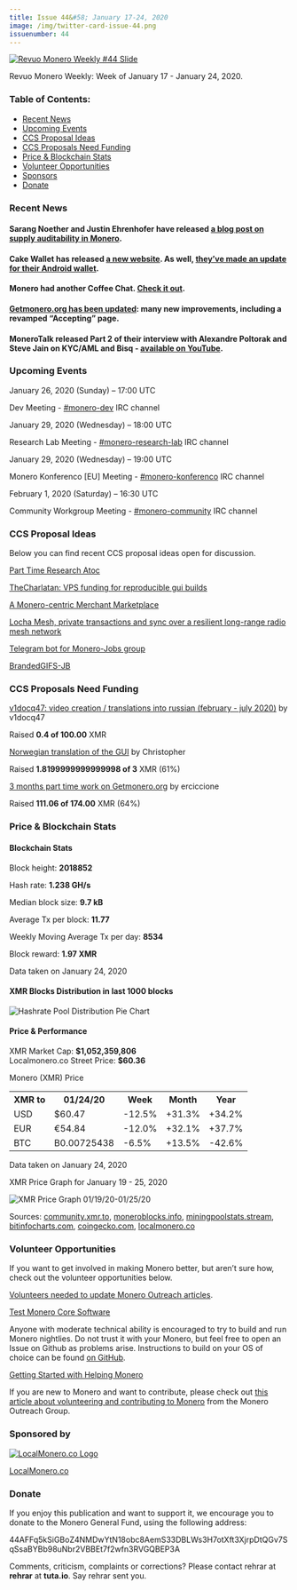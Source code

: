 ```yaml
---
title: Issue 44&#58; January 17-24, 2020
image: /img/twitter-card-issue-44.png
issuenumber: 44
---
```

[<img src="/img/img-issue44.png" alt="Revuo Monero Weekly #44 Slide" class="img-lead">](/issue-44.html)

<p class="text-lead">Revuo Monero Weekly: Week of January 17 - January 24, 2020.</p>
<!--more-->

<h3>Table of Contents:</h3>
<ul class="contents">
    <li><a href="#news">Recent News</a></li>
    <li><a href="#events">Upcoming Events</a></li>
    <li><a href="#ideas">CCS Proposal Ideas</a></li>
    <li><a href="#proposals">CCS Proposals Need Funding</a></li>
    <li><a href="#stats">Price & Blockchain Stats</a></li>
    <li><a href="#volunteer">Volunteer Opportunities</a></li>
    <li><a href="#sponsor">Sponsors</a></li>
    <li><a href="#donate">Donate</a></li>
</ul>

<h3 id="news">Recent News</h3>

<div class="newsbyte">
    <h4>Sarang Noether and Justin Ehrenhofer have released <a href="https://web.getmonero.org/2020/01/17/auditability.html" target="_blank">a blog post on supply auditability in Monero</a>.
    </h4>
</div>

<div class="newsbyte">
    <h4>Cake Wallet has released <a href="https://cakewallet.com/" target="_blank">a new website</a>. As well, <a href="https://www.reddit.com/r/Monero/comments/eq658q/update_cake_wallet_for_monero_xmr_version_102_for/" target="_blank">they’ve made an update for their Android wallet</a>.
    </h4>
</div>

<div class="newsbyte">
    <h4>Monero had another Coffee Chat. <a href="https://www.youtube.com/watch?v=YqMcz3XOS6M" target="_blank">Check it out</a>.
    </h4>
</div>

<div class="newsbyte">
    <h4><a href="https://www.reddit.com/r/Monero/comments/esqso7/getmoneroorg_updated_new_simplified_accepting/" target="_blank">Getmonero.org has been updated</a>: many new improvements, including a revamped “Accepting” page.
    </h4>
</div>

<div class="newsbyte">
    <h4>MoneroTalk released Part 2 of their interview with Alexandre Poltorak and Steve Jain on KYC/AML and Bisq - <a href="https://youtu.be/AA-zqIdzygY" target="_blank">available on YouTube</a>.
    </h4>
</div>

<h3 id="events">Upcoming Events</h3>

<div class="event">
    <p class="date" markdown="1">January 26, 2020 (Sunday) – 17:00 UTC</p>
    <p markdown="1">Dev Meeting - <a href="irc://chat.freenode.net/#monero-dev" target="_blank">#monero-dev</a> IRC channel</p>
</div>

<div class="event">
    <p class="date" markdown="1">January 29, 2020 (Wednesday) – 18:00 UTC</p>
    <p markdown="1">Research Lab Meeting - <a href="irc://chat.freenode.net/#monero-research-lab" target="_blank">#monero-research-lab</a> IRC channel</p>
</div>

<div class="event">
    <p class="date" markdown="1">January 29, 2020 (Wednesday) – 19:00 UTC</p>
    <p markdown="1">Monero Konferenco [EU] Meeting - <a href="irc://chat.freenode.net/#monero-konferenco" target="_blank">#monero-konferenco</a> IRC channel</p>
</div>

<div class="event">
    <p class="date" markdown="1">February 1, 2020 (Saturday) – 16:30 UTC</p>
    <p markdown="1">Community Workgroup Meeting - <a href="irc://chat.freenode.net/#monero-community" target="_blank">#monero-community</a> IRC channel</p>
</div>

<h3 id="ideas">CCS Proposal Ideas</h3>

<p>Below you can find recent CCS proposal ideas open for discussion.</p>

<div class="proposal">
<p><a href="https://repo.getmonero.org/monero-project/ccs-proposals/merge_requests/120" target="_blank">Part Time Research Atoc</a></p>
</div>

<div class="proposal">
<p><a href="https://repo.getmonero.org/monero-project/ccs-proposals/merge_requests/119" target="_blank">TheCharlatan: VPS funding for reproducible gui builds</a></p>
</div>

<div class="proposal">
<p><a href="https://repo.getmonero.org/monero-project/ccs-proposals/merge_requests/117" target="_blank">A Monero-centric Merchant Marketplace</a></p>
</div>

<div class="proposal">
<p><a href="https://repo.getmonero.org/monero-project/ccs-proposals/merge_requests/115" target="_blank">Locha Mesh, private transactions and sync over a resilient long-range radio mesh network</a></p>
</div>

<div class="proposal">
<p><a href="https://repo.getmonero.org/monero-project/ccs-proposals/merge_requests/91" target="_blank">Telegram bot for Monero-Jobs group</a></p>
</div>

<div class="proposal">
<p><a href="https://repo.getmonero.org/monero-project/ccs-proposals/merge_requests/88" target="_blank">BrandedGIFS-JB</a></p>
</div>

<h3 id="proposals">CCS Proposals Need Funding</h3>

<div class="proposal">
    <p><a href="https://ccs.getmonero.org/proposals/%20v1docq47-video-creation-translations-into-russian-(february-july-2020).html" target="_blank">v1docq47: video creation / translations into russian (february - july 2020)</a> by v1docq47</p>
    <p>Raised <b>0.4 of 100.00</b> XMR</p>
</div>

<div class="proposal">
    <p><a href="https://ccs.getmonero.org/proposals/Norwegian-translation.html" target="_blank">Norwegian translation of the GUI</a> by Christopher</p>
    <p>Raised <b>1.8199999999999998 of 3</b> XMR (61%)</p>
</div>

<div class="proposal">
    <p><a href="https://ccs.getmonero.org/proposals/ErCiccione-website-jan-march.html" target="_blank">3 months part time work on Getmonero.org</a> by erciccione</p>
    <p>Raised <b>111.06 of 174.00</b> XMR (64%)</p>
</div>

<h3 id="stats">Price & Blockchain Stats</h3>

<h4 class="stat">Blockchain Stats</h4>

<div class="bcstats">
    <p>Block height: <b>2018852</b></p>
    <p>Hash rate: <b>1.238 GH/s</b></p>
    <p>Median block size: <b>9.7 kB</b></p>
    <p>Average Tx per block: <b>11.77</b></p>
    <p>Weekly Moving Average Tx per day: <b>8534</b></p>
    <p>Block reward: <b>1.97 XMR</b></p>
</div>
<p class="note">Data taken on January 24, 2020</p>

<h4 class="stat">XMR Blocks Distribution in last 1000 blocks</h4>
<p><img src="/img/hashrate-pool-distribution-0125.png" alt="Hashrate Pool Distribution Pie Chart"/></p>

<h4 class="stat">Price & Performance</h4>

<div class="price-intro">XMR Market Cap: <b>$1,052,359,806</b><br>Localmonero.co Street Price: <b>$60.36</b></div>

<p class="table-title">Monero (XMR) Price</p>
<table class="price-table">
  <tr class="row1">
    <th>XMR to</th>
    <th>01/24/20</th>
    <th>Week</th>
    <th>Month</th>
    <th>Year</th>
  </tr>
  <tr>
    <td data-th="XMR to">USD</td>
    <td data-th="01/24/20">$60.47</td>
    <td data-th="Week" class="red">-12.5%</td>
    <td data-th="Month" class="green">+31.3%</td>
    <td data-th="Year" class="green">+34.2%</td>
  </tr>
  <tr class="row3">
    <td data-th="XMR to">EUR</td>
    <td data-th="01/24/20">€54.84</td>
    <td data-th="Week" class="red">-12.0%</td>
    <td data-th="Month" class="green">+32.1%</td>
    <td data-th="Year" class="green">+37.7%</td>
  </tr>
  <tr>
    <td data-th="XMR to">BTC</td>
    <td data-th="01/24/20">B0.00725438</td>
    <td data-th="Week" class="red">-6.5%</td>
    <td data-th="Month" class="green">+13.5%</td>
    <td data-th="Year" class="red">-42.6%</td>
  </tr>
</table>
<p class="note">Data taken on January 24, 2020</p>

<p class="table-title">XMR Price Graph for January 19 - 25, 2020</p>

![XMR Price Graph 01/19/20-01/25/20](/img/weekly-chart-0125.png "XMR Price Graph 01/19/20-01/25/20") 

Sources: <a href="https://community.xmr.to/explorer/mainnet/" target="_blank">community.xmr.to</a>, <a href="https://moneroblocks.info/stats/transaction-stats" target="_blank">moneroblocks.info</a>, <a href="https://miningpoolstats.stream/monero" target="_blank">miningpoolstats.stream</a>, <a href="https://bitinfocharts.com/monero/" target="_blank">bitinfocharts.com</a>, <a href="https://www.coingecko.com/" target="_blank">coingecko.com</a>, <a href="https://localmonero.co/" target="_blank">localmonero.co</a>

<h3 id="volunteer">Volunteer Opportunities</h3>

<p>If you want to get involved in making Monero better, but aren’t sure how, check out the volunteer opportunities below.</p>

<div class="newsbyte">
    <p class="date"><a href="https://taiga.getmonero.org/project/xmrhaelan-monero-public-relations/epic/239" target="_blank">Volunteers needed to update Monero Outreach articles</a>.</p>
</div>

<div class="newsbyte">
    <p class="date"><a href="https://github.com/monero-project/monero" target="_blank">Test Monero Core Software</a></p>
    <p>Anyone with moderate technical ability is encouraged to try to build and run Monero nightlies. Do not trust it with your Monero, but feel free to open an Issue on Github as problems arise. Instructions to build on your OS of choice can be found <a href="https://github.com/monero-project/monero#compiling-monero-from-source" target="_blank">on GitHub</a>. </p>
</div>

<div class="newsbyte">
    <p class="date"><a href="https://github.com/monero-project/monero" target="_blank">Getting Started with Helping Monero</a></p>
    <p>If you are new to Monero and want to contribute, please check out <a href="https://www.monerooutreach.org/stories/getting-started-helping-monero.php" target="_blank">this article about volunteering and contributing to Monero</a> from the Monero Outreach Group. </p>
</div>

<h3 id="sponsor">Sponsored by</h3>

<p><a href="https://localmonero.co/" target="_blank"><img src="/img/localmonero-logo.png" alt="LocalMonero.co Logo" class="localmonero"></a></p>

<p class="text-center"><a href="https://localmonero.co/" target="_blank">LocalMonero.co</a></p>

<h3 id="donate">Donate</h3>

<p markdown="1">If you enjoy this publication and want to support it, we encourage you to donate to the Monero General Fund, using the following address:</p>

<p class="address" markdown="1">44AFFq5kSiGBoZ4NMDwYtN18obc8AemS33DBLWs3H7otXft3XjrpDtQGv7SqSsaBYBb98uNbr2VBBEt7f2wfn3RVGQBEP3A</p>

<!--p><a href="monero:44AFFq5kSiGBoZ4NMDwYtN18obc8AemS33DBLWs3H7otXft3XjrpDtQGv7SqSsaBYBb98uNbr2VBBEt7f2wfn3RVGQBEP3A" class="qr"><img src="/img/donate-monero.png"></a></p-->

Comments, criticism, complaints or corrections? Please contact rehrar at **rehrar** at **tuta.io**. Say rehrar sent you.